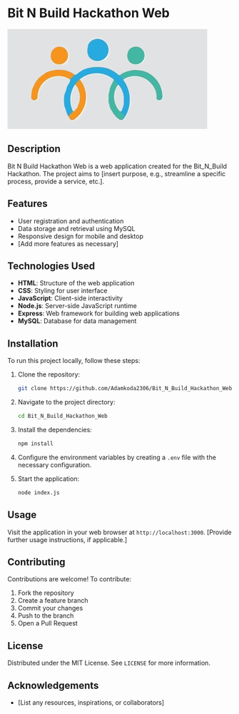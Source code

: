 
# Bit N Build Hackathon Web

![Project Logo](public/assets/images/photo.jpg)

## Description

Bit N Build Hackathon Web is a web application created for the Bit_N_Build Hackathon. The project aims to [insert purpose, e.g., streamline a specific process, provide a service, etc.]. 

## Features

- User registration and authentication
- Data storage and retrieval using MySQL
- Responsive design for mobile and desktop
- [Add more features as necessary]

## Technologies Used

- **HTML**: Structure of the web application
- **CSS**: Styling for user interface
- **JavaScript**: Client-side interactivity
- **Node.js**: Server-side JavaScript runtime
- **Express**: Web framework for building web applications
- **MySQL**: Database for data management

## Installation

To run this project locally, follow these steps:

1. Clone the repository:
   ```bash
   git clone https://github.com/Adamkoda2306/Bit_N_Build_Hackathon_Web.git
   ```

2. Navigate to the project directory:
   ```bash
   cd Bit_N_Build_Hackathon_Web
   ```

3. Install the dependencies:
   ```bash
   npm install
   ```

4. Configure the environment variables by creating a `.env` file with the necessary configuration.

5. Start the application:
   ```bash
   node index.js
   ```

## Usage

Visit the application in your web browser at `http://localhost:3000`. [Provide further usage instructions, if applicable.]

## Contributing

Contributions are welcome! To contribute:

1. Fork the repository
2. Create a feature branch
3. Commit your changes
4. Push to the branch
5. Open a Pull Request

## License

Distributed under the MIT License. See `LICENSE` for more information.

## Acknowledgements

- [List any resources, inspirations, or collaborators]
